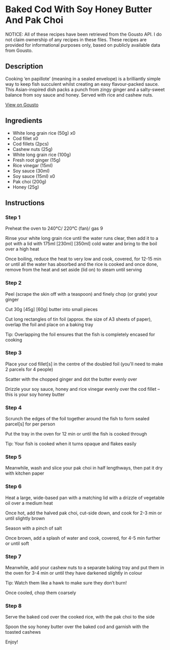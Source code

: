 # Baked Cod With Soy Honey Butter And Pak Choi

NOTICE: All of these recipes have been retrieved from the Gousto API. I do not claim ownership of any recipes in these files. These recipes are provided for informational purposes only, based on publicly available data from Gousto.

## Description

Cooking ‘en papillote’ (meaning in a sealed envelope) is a brilliantly simple way to keep fish succulent whilst creating an easy flavour-packed sauce. This Asian-inspired dish packs a punch from zingy ginger and a salty-sweet balance from soy sauce and honey. Served with rice and cashew nuts.

[View on Gousto](https://www.gousto.co.uk/recipes/cookbook/baked-cod-with-soy-honey-butter-and-pak-choi)

## Ingredients

- White long grain rice (50g) x0
- Cod fillet x0
- Cod fillets (2pcs)
- Cashew nuts (25g)
- White long grain rice (100g)
- Fresh root ginger (15g)
- Rice vinegar (15ml)
- Soy sauce (30ml)
- Soy sauce (15ml) x0
- Pak choi (200g)
- Honey (25g)

## Instructions


### Step 1

Preheat the oven to 240°C/ 220°C (fan)/ gas 9

Rinse your white long grain rice until the water runs clear, then add it to a pot with a lid with 175ml <span class="text-purple">[230ml] </span><span class="text-danger">[350ml] </span>cold water and bring to the boil over a high heat

Once boiling, reduce the heat to very low and cook, covered, for 12-15 min or until all the water has absorbed and the rice is cooked and once done, remove from the heat and set aside (lid on) to steam until serving


### Step 2

Peel (scrape the skin off with a teaspoon) and finely chop (or grate) your ginger

Cut 30g<span class="text-purple"> [45g]</span><span class="text-danger"> [60g]</span> butter into small pieces

Cut long rectangles of tin foil (approx. the size of A3 sheets of paper), overlap the foil and place on a baking tray

Tip: Overlapping the foil ensures that the fish is completely encased for cooking


### Step 3

Place your cod fillet[s] in the centre of the doubled foil (you'll need to make 2 parcels for 4 people)

Scatter with the chopped ginger and dot the butter evenly over

Drizzle your soy sauce, honey and rice vinegar evenly over the cod fillet – this is your soy honey butter


### Step 4

Scrunch the edges of the foil together around the fish to form sealed parcel[s] for per person

Put the tray in the oven for 12 min or until the fish is cooked through

Tip: Your fish is cooked when it turns opaque and flakes easily


### Step 5

Meanwhile, wash and slice your pak choi in half lengthways, then pat it dry with kitchen paper


### Step 6

Heat a large, wide-based pan with a matching lid with a drizzle of vegetable oil over a medium heat

Once hot, add the halved pak choi, cut-side down, and cook for 2-3 min or until slightly brown

Season with a pinch of salt

Once brown, add a splash of water and cook, covered, for 4-5 min further or until soft


### Step 7

Meanwhile, add your cashew nuts to a separate baking tray and put them in the oven for 3-4 min or until they have darkened slightly in colour

Tip: Watch them like a hawk to make sure they don’t burn!

Once cooled, chop them coarsely

### Step 8

Serve the baked cod over the cooked rice, with the pak choi to the side

Spoon the soy honey butter over the baked cod and garnish with the toasted cashews

Enjoy!

